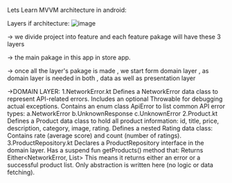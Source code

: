 Lets Learn MVVM architecture in android:

Layers if architecture:
![image](https://github.com/user-attachments/assets/002fe977-0543-4010-8e9c-987282ee6cdc)



-> we divide project into feature and each feature pakage will have these 3 layers


-> the main pakage in this app in store app.

-> once all the layer's pakage is made , we start form domain layer , as domain layer is needed in both , data as well as presentation layer

->DOMAIN LAYER:
 1.NetworkError.kt
  Defines a NetworkError data class to represent API-related errors.
  Includes an optional Throwable for debugging actual exceptions.
  Contains an enum class ApiError to list common API error types:
    a.NetworkError
    b.UnknownResponse
    c.UnknownError
2.Product.kt
  Defines a Product data class to hold all product information:
  id, title, price, description, category, image, rating.
  Defines a nested Rating data class:
  Contains rate (average score) and count (number of ratings).
3.ProductRepository.kt
  Declares a ProductRepository interface in the domain layer.
  Has a suspend fun getProducts() method that:
  Returns Either<NetworkError, List<Product>>
  This means it returns either an error or a successful product list.
  Only abstraction is written here (no logic or data fetching).



